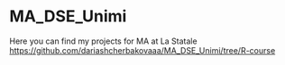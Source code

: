 # MA_DSE_Unimi
Here you can find my projects for MA at La Statale
https://github.com/dariashcherbakovaaa/MA_DSE_Unimi/tree/R-course
